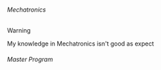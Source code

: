 ###### Mechatronics

> [!warning] 
> My knowledge in Mechatronics isn't good as expect

###### Master Program
